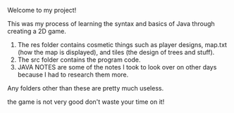 Welcome to my project!

This was my process of learning the syntax and basics of Java through creating a 2D game.

1. The res folder contains cosmetic things such as player designs, map.txt (how the map is displayed), and tiles (the design of trees and stuff).
2. The src folder contains the program code.
3. JAVA NOTES are some of the notes I took to look over on other days because I had to research them more.

Any folders other than these are pretty much useless.

the game is not very good don't waste your time on it!

